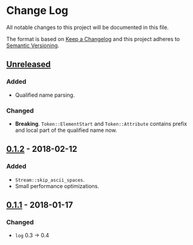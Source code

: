 # Change Log
All notable changes to this project will be documented in this file.

The format is based on [Keep a Changelog](http://keepachangelog.com/)
and this project adheres to [Semantic Versioning](http://semver.org/).

## [Unreleased]
### Added
- Qualified name parsing.

### Changed
- **Breaking**. `Token::ElementStart` and `Token::Attribute` contains prefix
  and local part of the qualified name now.

## [0.1.2] - 2018-02-12
### Added
- `Stream::skip_ascii_spaces`.
- Small performance optimizations.

## [0.1.1] - 2018-01-17
### Changed
- `log` 0.3 -> 0.4

[Unreleased]: https://github.com/RazrFalcon/libxmlparser/compare/v0.1.2...HEAD
[0.1.2]: https://github.com/RazrFalcon/libxmlparser/compare/0.1.1...0.1.2
[0.1.1]: https://github.com/RazrFalcon/libxmlparser/compare/0.1.0...0.1.1
